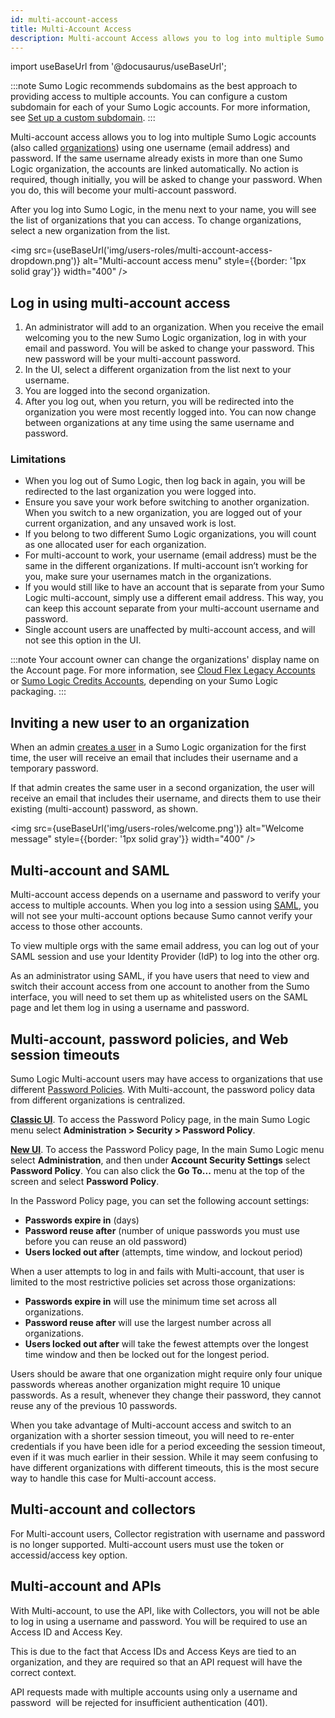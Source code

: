 ```yaml
---
id: multi-account-access
title: Multi-Account Access
description: Multi-account Access allows you to log into multiple Sumo Logic accounts using one username (email address) and password.
---
```


import useBaseUrl from '@docusaurus/useBaseUrl';

:::note
Sumo Logic recommends subdomains as the best approach to providing access to multiple accounts. You can configure a custom subdomain for each of your Sumo Logic accounts. For more information, see [Set up a custom subdomain](/docs/manage/manage-subscription/create-and-manage-orgs/manage-org-settings/#set-up-a-customsubdomain).
:::

Multi-account access allows you to log into multiple Sumo Logic accounts (also called [organizations](/docs/manage/manage-subscription/create-and-manage-orgs/)) using one username (email address) and password. If the same username already exists in more than one Sumo Logic organization, the accounts are linked automatically. No action is required, though initially, you will be asked to change your password. When you do, this will become your multi-account password.

After you log into Sumo Logic, in the menu next to your name, you will see the list of organizations that you can access. To change organizations, select a new organization from the list.

<img src={useBaseUrl('img/users-roles/multi-account-access-dropdown.png')} alt="Multi-account access menu" style={{border: '1px solid gray'}} width="400" />


## Log in using multi-account access

1. An administrator will add to an organization. When you receive the email welcoming you to the new Sumo Logic organization, log in with your email and password. You will be asked to change your password. This new password will be your multi-account password.
1. In the UI, select a different organization from the list next to your username.
1. You are logged into the second organization.
1. After you log out, when you return, you will be redirected into the organization you were most recently logged into. You can now change between organizations at any time using the same username and password.

### Limitations

* When you log out of Sumo Logic, then log back in again, you will be redirected to the last organization you were logged into. 
* Ensure you save your work before switching to another organization. When you switch to a new organization, you are logged out of your current organization, and any unsaved work is lost. 
* If you belong to two different Sumo Logic organizations, you will count as one allocated user for each organization.
* For multi-account to work, your username (email address) must be the same in the different organizations. If multi-account isn’t working for you, make sure your usernames match in the organizations.
* If you would still like to have an account that is separate from your Sumo Logic multi-account, simply use a different email address. This way, you can keep this account separate from your multi-account username and password.
* Single account users are unaffected by multi-account access, and will not see this option in the UI.

:::note
Your account owner can change the organizations' display name on the Account page. For more information, see [Cloud Flex Legacy Accounts](/docs/manage/manage-subscription/cloud-flex-legacy-accounts) or [Sumo Logic Credits Accounts](/docs/manage/manage-subscription/sumo-logic-credits-accounts), depending on your Sumo Logic packaging.
:::

## Inviting a new user to an organization

When an admin [creates a user](/docs/manage/users-roles/users/create-edit-users/#create-a-user) in a Sumo Logic organization for the first time, the user will receive an email that includes their username and a temporary password.

If that admin creates the same user in a second organization, the user will receive an email that includes their username, and directs them to use their existing (multi-account) password, as shown.

<img src={useBaseUrl('img/users-roles/welcome.png')} alt="Welcome message" style={{border: '1px solid gray'}} width="400" />

## Multi-account and SAML

Multi-account access depends on a username and password to verify your access to multiple accounts. When you log into a session using [SAML](/docs/manage/security/saml), you will not see your multi-account options because Sumo cannot verify your access to those other accounts.

To view multiple orgs with the same email address, you can log out of your SAML session and use your Identity Provider (IdP) to log into the other org.

As an administrator using SAML, if you have users that need to view and switch their account access from one account to another from the Sumo interface, you will need to set them up as whitelisted users on the SAML page and let them log in using a username and password.

## Multi-account, password policies, and Web session timeouts

Sumo Logic Multi-account users may have access to organizations that use different [Password Policies](../../security/set-password-policy.md). With Multi-account, the password policy data from different organizations is centralized.

[**Classic UI**](/docs/get-started/sumo-logic-ui-classic). To access the Password Policy page, in the main Sumo Logic menu select **Administration > Security > Password Policy**. 

[**New UI**](/docs/get-started/sumo-logic-ui/). To access the Password Policy page, In the main Sumo Logic menu select **Administration**, and then under **Account Security Settings** select **Password Policy**. You can also click the **Go To...** menu at the top of the screen and select **Password Policy**.
 

In the Password Policy page, you can set the following account settings:

* **Passwords expire in** (days)
* **Password reuse after** (number of unique passwords you must use before you can reuse an old password)
* **Users locked out after** (attempts, time window, and lockout period)

When a user attempts to log in and fails with Multi-account, that user is limited to the most restrictive policies set across those organizations:

* **Passwords expire in** will use the minimum time set across all organizations.
* **Password reuse after** will use the largest number across all organizations.
* **Users locked out after** will take the fewest attempts over the longest time window and then be locked out for the longest period.

Users should be aware that one organization might require only four unique passwords whereas another organization might require 10 unique passwords. As a result, whenever they change their password, they cannot reuse any of the previous 10 passwords.

When you take advantage of Multi-account access and switch to an organization with a shorter session timeout, you will need to re-enter credentials if you have been idle for a period exceeding the session timeout, even if it was much earlier in their session. While it may seem confusing to have different organizations with different timeouts, this is the most secure way to handle this case for Multi-account access. 

## Multi-account and collectors

For Multi-account users, Collector registration with username and password is no longer supported. Multi-account users must use the token or accessid/access key option. 

## Multi-account and APIs

With Multi-account, to use the API, like with Collectors, you will not be able to log in using a username and password. You will be required to use an Access ID and Access Key.

This is due to the fact that Access IDs and Access Keys are tied to an organization, and they are required so that an API request will have the correct context.

API requests made with multiple accounts using only a username and password  will be rejected for insufficient authentication (401).
